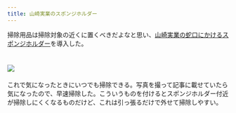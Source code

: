 ```yaml
---
title: 山崎実業のスポンジホルダー
---
```

掃除用品は掃除対象の近くに置くべきだよなと思い、[山崎実業の蛇口にかけるスポンジホルダー](https://www.amazon.co.jp/dp/B07MM4GC6P)を導入した。

![](https://lh3.googleusercontent.com/Aqmn8tNHsC6elXc2SeLU9x7imq9-ddKLQ9_sqI2LlPvRtJJpgj6o30NCzsEayUkQDfol1sD5GVz2Ch8o6cW_PBcUIf9cvrvOT_hs0RpQS8UloUhj5CJ0pqoxZb1jZNvVbfVIXoeQP7KA2MWVWArpysfGnvP7lF3pFcVKZSkBUU6nfRfkIwNfaLOn)
===============================================================================================================================================================================================================================

これで気になったときにいつでも掃除できる。写真を撮って記事に載せていたら気になったので、早速掃除した。こういうものを付けるとスポンジホルダー付近が掃除しにくくなるものだけど、これは引っ張るだけで外せて掃除しやすい。
